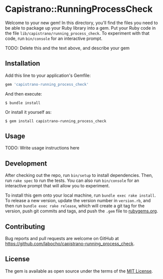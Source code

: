 # Capistrano::RunningProcessCheck

Welcome to your new gem! In this directory, you'll find the files you need to be able to package up your Ruby library into a gem. Put your Ruby code in the file `lib/capistrano/running_process_check`. To experiment with that code, run `bin/console` for an interactive prompt.

TODO: Delete this and the text above, and describe your gem

## Installation

Add this line to your application's Gemfile:

```ruby
gem 'capistrano-running_process_check'
```

And then execute:

    $ bundle install

Or install it yourself as:

    $ gem install capistrano-running_process_check

## Usage

TODO: Write usage instructions here

## Development

After checking out the repo, run `bin/setup` to install dependencies. Then, run `rake spec` to run the tests. You can also run `bin/console` for an interactive prompt that will allow you to experiment.

To install this gem onto your local machine, run `bundle exec rake install`. To release a new version, update the version number in `version.rb`, and then run `bundle exec rake release`, which will create a git tag for the version, push git commits and tags, and push the `.gem` file to [rubygems.org](https://rubygems.org).

## Contributing

Bug reports and pull requests are welcome on GitHub at https://github.com/labocho/capistrano-running_process_check.


## License

The gem is available as open source under the terms of the [MIT License](https://opensource.org/licenses/MIT).
